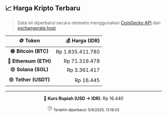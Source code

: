 

<!-- HARGA_KRIPTO -->
## 📈 Harga Kripto Terbaru

> Data ini diperbarui secara otomatis menggunakan [CoinGecko API](https://www.coingecko.com/) dan [exchangerate.host](https://exchangerate.host/)

<div align="center">

| 🪙 Token | 💰 Harga (IDR) |
|:------:|---------------:|
| 🟠 **Bitcoin (BTC)**   | Rp 1.835.411.780 |
| 🔵 **Ethereum (ETH)**  | Rp 71.319.478 |
| 🟣 **Solana (SOL)**    | Rp 3.361.417 |
| 🟢 **Tether (USDT)**   | Rp 16.445 |

---

💱 **Kurs Rupiah (USD → IDR)**: Rp 16.440

🕒 <sub>Terakhir diperbarui: 5/9/2025, 13.18.03</sub>

</div>
<!-- /HARGA_KRIPTO -->